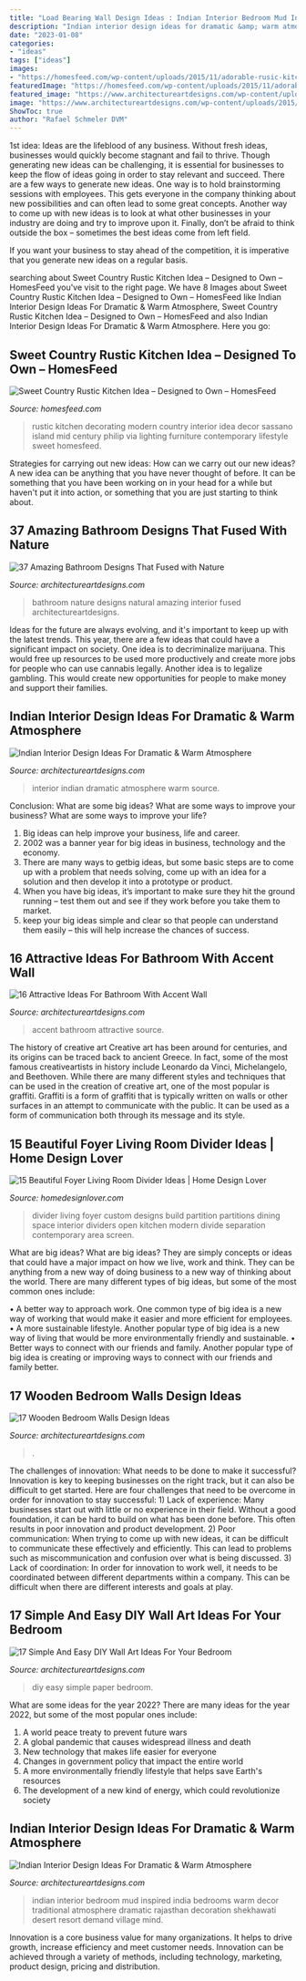 ```yaml
---
title: "Load Bearing Wall Design Ideas : Indian Interior Bedroom Mud Inspired India Bedrooms Warm Decor Traditional Atmosphere Dramatic Rajasthan Decoration Shekhawati Desert Resort Demand Village Mind"
description: "Indian interior design ideas for dramatic &amp; warm atmosphere"
date: "2023-01-08"
categories:
- "ideas"
tags: ["ideas"]
images:
- "https://homesfeed.com/wp-content/uploads/2015/11/adorable-rusic-kitchen-design-with-rustic-island-with-black-glass-top-and-pendants-and-blackf-looring-and-wooden-cabinetry.jpg"
featuredImage: "https://homesfeed.com/wp-content/uploads/2015/11/adorable-rusic-kitchen-design-with-rustic-island-with-black-glass-top-and-pendants-and-blackf-looring-and-wooden-cabinetry.jpg"
featured_image: "https://www.architectureartdesigns.com/wp-content/uploads/2016/09/17-Simple-And-Easy-DIY-Wall-Art-Ideas-For-Your-Bedroom-16.jpg"
image: "https://www.architectureartdesigns.com/wp-content/uploads/2015/02/257.jpg"
ShowToc: true
author: "Rafael Schmeler DVM"
---
```



1st idea:
Ideas are the lifeblood of any business. Without fresh ideas, businesses would quickly become stagnant and fail to thrive. Though generating new ideas can be challenging, it is essential for businesses to keep the flow of ideas going in order to stay relevant and succeed.
There are a few ways to generate new ideas. One way is to hold brainstorming sessions with employees. This gets everyone in the company thinking about new possibilities and can often lead to some great concepts. Another way to come up with new ideas is to look at what other businesses in your industry are doing and try to improve upon it. Finally, don’t be afraid to think outside the box – sometimes the best ideas come from left field.

If you want your business to stay ahead of the competition, it is imperative that you generate new ideas on a regular basis.

	

		
searching about Sweet Country Rustic Kitchen Idea – Designed to Own – HomesFeed you've visit to the right page. We have 8 Images about Sweet Country Rustic Kitchen Idea – Designed to Own – HomesFeed like Indian Interior Design Ideas For Dramatic &amp; Warm Atmosphere, Sweet Country Rustic Kitchen Idea – Designed to Own – HomesFeed and also Indian Interior Design Ideas For Dramatic &amp; Warm Atmosphere. Here you go:
		
    
## Sweet Country Rustic Kitchen Idea – Designed To Own – HomesFeed

<img loading=lazy src="https://homesfeed.com/wp-content/uploads/2015/11/adorable-rusic-kitchen-design-with-rustic-island-with-black-glass-top-and-pendants-and-blackf-looring-and-wooden-cabinetry.jpg" onerror="this.onerror=null;this.src='https://tse4.mm.bing.net/th?id=OIP.TA3Tkxj1qXs1SC4NLOV7PwHaLH&amp;pid=15.1';" alt="Sweet Country Rustic Kitchen Idea – Designed to Own – HomesFeed">

_Source: homesfeed.com_

>rustic kitchen decorating modern country interior idea decor sassano island mid century philip via lighting furniture contemporary lifestyle sweet homesfeed. 

	

Strategies for carrying out new ideas: How can we carry out our new ideas?
A new idea can be anything that you have never thought of before. It can be something that you have been working on in your head for a while but haven't put it into action, or something that you are just starting to think about.

    
## 37 Amazing Bathroom Designs That Fused With Nature

<img loading=lazy src="https://www.architectureartdesigns.com/wp-content/uploads/2013/05/Natural-Bathroom-ArchitectureArtDesigns-11-630x755.jpeg" onerror="this.onerror=null;this.src='https://tse3.mm.bing.net/th?id=OIP.nStPhd2v56nAk7Hp4Zr7KwHaI4&amp;pid=15.1';" alt="37 Amazing Bathroom Designs That Fused with Nature">

_Source: architectureartdesigns.com_

>bathroom nature designs natural amazing interior fused architectureartdesigns. 

	

Ideas for the future are always evolving, and it's important to keep up with the latest trends. This year, there are a few ideas that could have a significant impact on society. One idea is to decriminalize marijuana. This would free up resources to be used more productively and create more jobs for people who can use cannabis legally. Another idea is to legalize gambling. This would create new opportunities for people to make money and support their families.

    
## Indian Interior Design Ideas For Dramatic &amp; Warm Atmosphere

<img loading=lazy src="https://www.architectureartdesigns.com/wp-content/uploads/2015/02/257.jpg" onerror="this.onerror=null;this.src='https://tse2.mm.bing.net/th?id=OIP.l5fYCdsAVwNEK0NjJoXkAAHaF4&amp;pid=15.1';" alt="Indian Interior Design Ideas For Dramatic &amp; Warm Atmosphere">

_Source: architectureartdesigns.com_

>interior indian dramatic atmosphere warm source. 

	

Conclusion: What are some big ideas? What are some ways to improve your business? What are some ways to improve your life?
1. Big ideas can help improve your business, life and career.
2. 2002 was a banner year for big ideas in business, technology and the economy.
3. There are many ways to getbig ideas, but some basic steps are to come up with a problem that needs solving, come up with an idea for a solution and then develop it into a prototype or product.
4. When you have big ideas, it’s important to make sure they hit the ground running – test them out and see if they work before you take them to market.
5. keep your big ideas simple and clear so that people can understand them easily – this will help increase the chances of success.

    
## 16 Attractive Ideas For Bathroom With Accent Wall

<img loading=lazy src="https://www.architectureartdesigns.com/wp-content/uploads/2016/06/2-6.jpg" onerror="this.onerror=null;this.src='https://tse4.mm.bing.net/th?id=OIP.IEXAM7CrOXD6xe9EnJl54QHaLH&amp;pid=15.1';" alt="16 Attractive Ideas For Bathroom With Accent Wall">

_Source: architectureartdesigns.com_

>accent bathroom attractive source. 

	

The history of creative art
Creative art has been around for centuries, and its origins can be traced back to ancient Greece. In fact, some of the most famous creativeartists in history include Leonardo da Vinci, Michelangelo, and Beethoven. While there are many different styles and techniques that can be used in the creation of creative art, one of the most popular is graffiti. Graffiti is a form of graffiti that is typically written on walls or other surfaces in an attempt to communicate with the public. It can be used as a form of communication both through its message and its style.

    
## 15 Beautiful Foyer Living Room Divider Ideas | Home Design Lover

<img loading=lazy src="http://homedesignlover.com/wp-content/uploads/2013/09/1-Custom-Home.jpg" onerror="this.onerror=null;this.src='https://tse4.mm.bing.net/th?id=OIP.kv7oZMWi59pg6RQH82KqwQHaFh&amp;pid=15.1';" alt="15 Beautiful Foyer Living Room Divider Ideas | Home Design Lover">

_Source: homedesignlover.com_

>divider living foyer custom designs build partition partitions dining space interior dividers open kitchen modern divide separation contemporary area screen. 

	

What are big ideas?
What are big ideas? They are simply concepts or ideas that could have a major impact on how we live, work and think. They can be anything from a new way of doing business to a new way of thinking about the world.
There are many different types of big ideas, but some of the most common ones include: 

• A better way to approach work. One common type of big idea is a new way of working that would make it easier and more efficient for employees. 
• A more sustainable lifestyle. Another popular type of big idea is a new way of living that would be more environmentally friendly and sustainable. 
• Better ways to connect with our friends and family. Another popular type of big idea is creating or improving ways to connect with our friends and family better.

    
## 17 Wooden Bedroom Walls Design Ideas

<img loading=lazy src="https://www.architectureartdesigns.com/wp-content/uploads/2015/02/3.jpeg" onerror="this.onerror=null;this.src='https://tse4.mm.bing.net/th?id=OIP.NsDEezArLb4XV5jCIokd4QHaFj&amp;pid=15.1';" alt="17 Wooden Bedroom Walls Design Ideas">

_Source: architectureartdesigns.com_

>. 

	

The challenges of innovation: What needs to be done to make it successful?
Innovation is key to keeping businesses on the right track, but it can also be difficult to get started. Here are four challenges that need to be overcome in order for innovation to stay successful: 1) Lack of experience: Many businesses start out with little or no experience in their field. Without a good foundation, it can be hard to build on what has been done before. This often results in poor innovation and product development. 2) Poor communication: When trying to come up with new ideas, it can be difficult to communicate these effectively and efficiently. This can lead to problems such as miscommunication and confusion over what is being discussed. 3) Lack of coordination: In order for innovation to work well, it needs to be coordinated between different departments within a company. This can be difficult when there are different interests and goals at play.

    
## 17 Simple And Easy DIY Wall Art Ideas For Your Bedroom

<img loading=lazy src="https://www.architectureartdesigns.com/wp-content/uploads/2016/09/17-Simple-And-Easy-DIY-Wall-Art-Ideas-For-Your-Bedroom-16.jpg" onerror="this.onerror=null;this.src='https://tse4.mm.bing.net/th?id=OIP._u3dCzHGLMJLPCTmql3igQHaLL&amp;pid=15.1';" alt="17 Simple And Easy DIY Wall Art Ideas For Your Bedroom">

_Source: architectureartdesigns.com_

>diy easy simple paper bedroom. 

	

What are some ideas for the year 2022?
There are many ideas for the year 2022, but some of the most popular ones include: 
1. A world peace treaty to prevent future wars 
2. A global pandemic that causes widespread illness and death 
3. New technology that makes life easier for everyone 
4. Changes in government policy that impact the entire world 
5. A more environmentally friendly lifestyle that helps save Earth's resources 
6. The development of a new kind of energy, which could revolutionize society 

    
## Indian Interior Design Ideas For Dramatic &amp; Warm Atmosphere

<img loading=lazy src="https://www.architectureartdesigns.com/wp-content/uploads/2015/02/1137-630x472.jpg" onerror="this.onerror=null;this.src='https://tse4.mm.bing.net/th?id=OIP.qzw-po5KVhWBZn-8sRq2tgHaFj&amp;pid=15.1';" alt="Indian Interior Design Ideas For Dramatic &amp; Warm Atmosphere">

_Source: architectureartdesigns.com_

>indian interior bedroom mud inspired india bedrooms warm decor traditional atmosphere dramatic rajasthan decoration shekhawati desert resort demand village mind. 

	

Innovation is a core business value for many organizations. It helps to drive growth, increase efficiency and meet customer needs. Innovation can be achieved through a variety of methods, including technology, marketing, product design, pricing and distribution.

